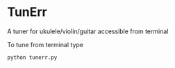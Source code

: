 TunErr
========

A tuner for ukulele/violin/guitar accessible from terminal

To tune from terminal type

    python tunerr.py
